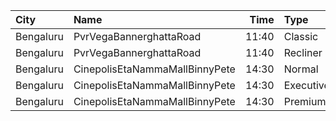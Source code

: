 | City      | Name                           |  Time | Type      | Price | Capacity | Booked |
| :-------- | :----------------------------- | ----: | :-------- | ----: | -------: | -----: |
| Bengaluru | PvrVegaBannerghattaRoad        | 11:40 | Classic   |  150₹ |       75 |      0 |
| Bengaluru | PvrVegaBannerghattaRoad        | 11:40 | Recliner  |  250₹ |        6 |      0 |
| Bengaluru | CinepolisEtaNammaMallBinnyPete | 14:30 | Normal    |  150₹ |        5 |      0 |
| Bengaluru | CinepolisEtaNammaMallBinnyPete | 14:30 | Executive |  150₹ |       39 |      6 |
| Bengaluru | CinepolisEtaNammaMallBinnyPete | 14:30 | Premium   |  150₹ |       24 |      9 |